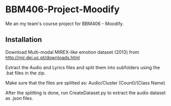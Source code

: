 # BBM406-Project-Moodify
Me an my team's course project for BBM406 - Moodify.

## Installation
Download Multi-modal MIREX-like emotion dataset (2013) from http://mir.dei.uc.pt/downloads.html

Extract the Audio and Lyrics files and split them into subfolders using the .bat files in the zip.

Make sure that the files are splitted as: Audio/Cluster (Count)/(Class Name)

After the splitting is done, run CreateDataset.py to extract the audio dataset as .json files.
